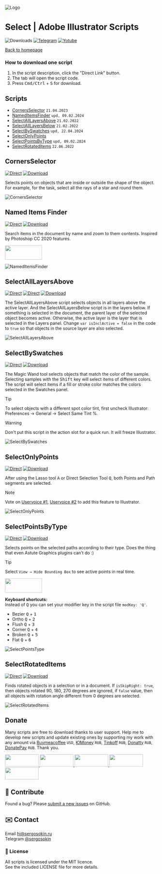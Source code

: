 ![Logo](https://i.ibb.co/mF018gV/emblem.png)

# Select | Adobe Illustrator Scripts

![Downloads](https://img.shields.io/badge/Downloads-59k-27CF7D.svg) [![Telegram](https://img.shields.io/badge/Telegram%20Channel-%40aiscripts-0088CC.svg)](https://t.me/aiscripts) [![Yotube](https://img.shields.io/badge/Youtube-%40SergOsokinArt-FF0000.svg)](https://www.youtube.com/c/SergOsokinArt/videos)

[Back to homepage](../README.md)

### How to download one script 
1. In the script description, click the "Direct Link" button.
2. The tab will open the script code.
3. Press <kbd>Cmd/Ctrl</kbd> + <kbd>S</kbd> for download.

## Scripts
* [CornersSelector](https://github.com/creold/illustrator-scripts/blob/master/md/Select.md#cornersselector) `21.04.2023`
* [NamedItemsFinder](https://github.com/creold/illustrator-scripts/blob/master/md/Select.md#named-items-finder) `upd, 09.02.2024`
* [SelectAllLayersAbove](https://github.com/creold/illustrator-scripts/blob/master/md/Select.md#selectalllayersabove) `21.02.2022`
* [SelectAllLayersBelow](https://github.com/creold/illustrator-scripts/blob/master/md/Select.md#selectalllayersabove) `21.02.2022`
* [SelectBySwatches](https://github.com/creold/illustrator-scripts/blob/master/md/Select.md#selectbyswatches) `upd, 22.04.2024`
* [SelectOnlyPoints](https://github.com/creold/illustrator-scripts/blob/master/md/Select.md#selectonlypoints)
* [SelectPointsByType](https://github.com/creold/illustrator-scripts/blob/master/md/Select.md#selectpointsbytype) `upd, 09.02.2024`
* [SelectRotatedItems](https://github.com/creold/illustrator-scripts/blob/master/md/Select.md#selectrotateditems) `22.06.2022`

## CornersSelector
[![Direct](https://img.shields.io/badge/Direct%20Link-CornersSelector.jsx-FF6900.svg)](https://rebrand.ly/corslctr) [![Download](https://img.shields.io/badge/Download%20All-Zip%20archive-0088CC.svg)](https://bit.ly/2M0j95N)

Selects points on objects that are inside or outside the shape of the object. For example, for the task, select all the rays of a star and round them.

![CornersSelector](https://i.ibb.co/Jy12pLW/Corners-Selector.gif)

## Named Items Finder
[![Direct](https://img.shields.io/badge/Direct%20Link-NamedItemsFinder.jsx-FF6900.svg)](https://rebrand.ly/itemsfinder) [![Download](https://img.shields.io/badge/Download%20All-Zip%20archive-0088CC.svg)](https://bit.ly/2M0j95N)

Search items in the document by name and zoom to them contents. Inspired by Photoshop CC 2020 features.   

<a href="https://youtu.be/30AwGPf_2Wk">
  <img width="122" height="47" src="https://i.ibb.co/fqdwXL6/youtube-badge.png">
</a>

![NamedItemsFinder](https://i.ibb.co/QDVtnXP/demo-Named-Items-Finder.gif)

## SelectAllLayersAbove
[![Direct](https://img.shields.io/badge/Direct%20Link-SelectAllLayersAbove.jsx-FF6900.svg)](https://rebrand.ly/sellyrabv) [![Direct](https://img.shields.io/badge/Direct%20Link-SelectAllLayersBelow.jsx-FF6900.svg)](https://rebrand.ly/sellyrblw) [![Download](https://img.shields.io/badge/Download%20All-Zip%20archive-0088CC.svg)](https://bit.ly/2M0j95N)

The SelectAllLayersAbove script selects objects in all layers above the active layer. And the SelectAllLayersBelow script is in the layers below. If something is selected in the document, the parent layer of the selected object becomes active. Otherwise, the active layer is the layer that is selected in the Layers panel. Change `var isInclActive = false` in the code to `true` so that objects in the source layer are also selected.

![SelectAllLayersAbove](https://i.ibb.co/t3f2Mvr/Select-All-Layers-Above.gif)

## SelectBySwatches
[![Direct](https://img.shields.io/badge/Direct%20Link-SelectBySwatches.jsx-FF6900.svg)](https://rebrand.ly/selbyswat) [![Download](https://img.shields.io/badge/Download%20All-Zip%20archive-0088CC.svg)](https://bit.ly/2M0j95N)

The Magic Wand tool selects objects that match the color of the sample. Selecting samples with the <kbd>Shift</kbd> key will select items of different colors. The script will select items if a fill or stroke color matches the colors selected in the Swatches panel.

> [!TIP]   
> To select objects with a different spot color tint, first uncheck Illustrator: Preferences → General → Select Same Tint %.

> [!WARNING]   
> Don't put this script in the action slot for a quick run. It will freeze Illustrator.

![SelectBySwatches](https://i.ibb.co/JR5h4pq/Select-By-Swatches.gif)

## SelectOnlyPoints
[![Direct](https://img.shields.io/badge/Direct%20Link-SelectOnlyPoints.jsx-FF6900.svg)](https://rebrand.ly/selonlypts) [![Download](https://img.shields.io/badge/Download%20All-Zip%20archive-0088CC.svg)](https://bit.ly/2M0j95N)

After using the Lasso tool <kbd>A</kbd> or Direct Selection Tool <kbd>Q</kbd>, both Points and Path segments are selected. 

> [!NOTE]   
> Vote on [Uservoice #1](https://illustrator.uservoice.com/forums/333657-illustrator-desktop-feature-requests/suggestions/40280419-direct-selection-tool-to-select-only-points), [Uservoice #2](https://illustrator.uservoice.com/forums/601447-illustrator-desktop-bugs/suggestions/35846947-clipping-mask-bug-direct-selection-tool-and-smar) to add this feature to Illustrator.

![SelectOnlyPoints](https://i.ibb.co/NF7bbpQ/demo-Select-Only-Points.gif)

## SelectPointsByType
[![Direct](https://img.shields.io/badge/Direct%20Link-SelectPointsByType.jsx-FF6900.svg)](https://rebrand.ly/selptsbyty) [![Download](https://img.shields.io/badge/Download%20All-Zip%20archive-0088CC.svg)](https://bit.ly/2M0j95N)

Selects points on the selected paths according to their type. Does the thing that even Astute Graphics plugins can't do :)   

> [!TIP]   
> Select `View → Hide Bounding Box` to see active points in real time.   

<a href="https://youtu.be/pjHmBDLIWbw">
  <img width="122" height="47" src="https://i.ibb.co/fqdwXL6/youtube-badge.png">
</a>

**Keyboard shortcuts:**   
Instead of <kbd>Q</kbd> you can set your modifier key in the script file `modKey: 'Q'`.
   
* Bezier <kbd>Q</kbd> + <kbd>1</kbd>
* Ortho <kbd>Q</kbd> + <kbd>2</kbd>
* Flush <kbd>Q</kbd> + <kbd>3</kbd>
* Corner <kbd>Q</kbd> + <kbd>4</kbd>
* Broken <kbd>Q</kbd> + <kbd>5</kbd>
* Flat <kbd>Q</kbd> + <kbd>6</kbd>

![SelectPointsType](https://i.ibb.co/1MTyHx8/Select-Points-By-Type.gif)

## SelectRotatedItems
[![Direct](https://img.shields.io/badge/Direct%20Link-SelectRotatedItems.jsx-FF6900.svg)](https://rebrand.ly/selrotdit) [![Download](https://img.shields.io/badge/Download%20All-Zip%20archive-0088CC.svg)](https://bit.ly/2M0j95N)

Finds rotated objects in a selection or in a document. If `isSkipRight: true`, then objects rotated 90, 180, 270 degrees are ignored, if `false` value, then all objects with rotation angle different from 0 degrees are selected.

![SelectRotatedItems](https://i.ibb.co/7YpGm9M/Select-Rotated-Items.gif)

## Donate
Many scripts are free to download thanks to user support. Help me to develop new scripts and update existing ones by supporting my work with any amount via [Buymeacoffee] `USD`, [ЮMoney] `RUB`, [Tinkoff] `RUB`, [Donatty] `RUB`, [DonatePay] `RUB`. Thank you.

[Buymeacoffee]: https://www.buymeacoffee.com/aiscripts
[ЮMoney]: https://yoomoney.ru/to/410011149615582
[Tinkoff]: https://www.tinkoff.ru/rm/osokin.sergey127/SN67U9405/
[Donatty]: https://donatty.com/sergosokin
[DonatePay]: https://new.donatepay.ru/@osokin

<a href="https://www.buymeacoffee.com/aiscripts">
  <img width="111" height="40" src="https://i.ibb.co/0ssTJQ1/bmc-badge.png">
</a>

<a href="https://www.tinkoff.ru/rm/osokin.sergey127/SN67U9405/">
  <img width="111" height="40" src="https://i.ibb.co/hRsbYnM/tinkoff-badge.png">
</a>

<a href="https://yoomoney.ru/to/410011149615582">
  <img width="111" height="40" src="https://i.ibb.co/wwrYWJ5/yoomoney-badge.png">
</a>

<a href="https://donatty.com/sergosokin">
  <img width="111" height="40" src="https://i.ibb.co/s61FGCn/donatty-badge.png">
</a>

<a href="https://new.donatepay.ru/@osokin">
  <img width="111" height="40" src="https://i.ibb.co/0KJ94ND/donatepay-badge.png">
</a>

## 🤝 Contribute

Found a bug? Please [submit a new issues](https://github.com/creold/illustrator-scripts/issues) on GitHub.

## ✉️ Contact
Email <hi@sergosokin.ru>  
Telegram [@sergosokin](https://t.me/sergosokin)

### 📝 License

All scripts is licensed under the MIT licence.  
See the included LICENSE file for more details.